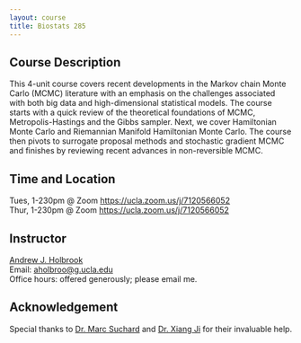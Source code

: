 ```yaml
---
layout: course
title: Biostats 285
---
```


## Course Description

This 4-unit course covers recent developments in the Markov chain Monte Carlo (MCMC) literature with an emphasis on the challenges associated with both big data and high-dimensional statistical models.  The course starts with a quick review of the theoretical foundations of MCMC, Metropolis-Hastings and the Gibbs sampler.  Next, we cover Hamiltonian Monte Carlo and Riemannian Manifold Hamiltonian Monte Carlo.  The course then pivots to surrogate proposal methods and stochastic gradient MCMC and finishes by reviewing recent advances in non-reversible MCMC.

## Time and Location

Tues, 1-230pm @ Zoom <https://ucla.zoom.us/j/7120566052>\
Thur, 1-230pm @ Zoom <https://ucla.zoom.us/j/7120566052>

## Instructor

[Andrew J. Holbrook](http://andrewjholbrook.github.io/)\
Email: <aholbroo@g.ucla.edu>\
Office hours: offered generously; please email me.


## Acknowledgement

Special thanks to [Dr. Marc Suchard](https://ph.ucla.edu/faculty/suchard) and [Dr. Xiang Ji](https://xiang-ji-ncsu.github.io/) for their invaluable help.

